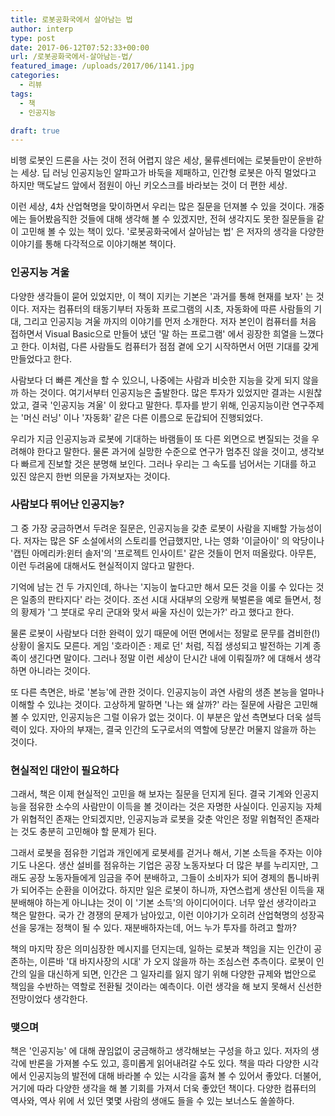 ```yaml
---
title: 로봇공화국에서 살아남는 법
author: interp
type: post
date: 2017-06-12T07:52:33+00:00
url: /로봇공화국에서-살아남는-법/
featured_image: /uploads/2017/06/1141.jpg
categories:
  - 리뷰
tags:
  - 책
  - 인공지능

draft: true
---
```

비행 로봇인 드론을 사는 것이 전혀 어렵지 않은 세상, 물류센터에는 로봇들만이 운반하는 세상. 딥 러닝 인공지능인 알파고가 바둑을 제패하고, 인간형 로봇은 아직 멀었다고 하지만 맥도날드 앞에서 점원이 아닌 키오스크를 바라보는 것이 더 편한 세상.

이런 세상, 4차 산업혁명을 맞이하면서 우리는 많은 질문을 던져볼 수 있을 것이다. 개중에는 들어봤음직한 것들에 대해 생각해 볼 수 있겠지만, 전혀 생각지도 못한 질문들을 같이 고민해 볼 수 있는 책이 있다. '로봇공화국에서 살아남는 법' 은 저자의 생각을 다양한 이야기를 통해 다각적으로 이야기해본 책이다.

### 인공지능 겨울

다양한 생각들이 묻어 있었지만, 이 책이 지키는 기본은 '과거를 통해 현재를 보자' 는 것이다. 저자는 컴퓨터의 태동기부터 자동화 프로그램의 시초, 자동화에 따른 사람들의 기대, 그리고 인공지능 겨울 까지의 이야기를 먼저 소개한다. 저자 본인이 컴퓨터를 처음 접하면서 Visual Basic으로 만들어 냈던 '말 하는 프로그램' 에서 굉장한 희열을 느꼈다고 한다. 이처럼, 다른 사람들도 컴퓨터가 점점 곁에 오기 시작하면서 어떤 기대를 갖게 만들었다고 한다.

사람보다 더 빠른 계산을 할 수 있으니, 나중에는 사람과 비슷한 지능을 갖게 되지 않을까 하는 것이다. 여기서부터 인공지능은 출발한다. 많은 투자가 있었지만 결과는 시원찮았고, 결국 '인공지능 겨울' 이 왔다고 말한다. 투자를 받기 위해, 인공지능이란 연구주제는 '머신 러닝' 이나 '자동화' 같은 다른 이름으로 둔갑되어 진행되었다.

우리가 지금 인공지능과 로봇에 기대하는 바램들이 또 다른 외면으로 변질되는 것을 우려해야 한다고 말한다. 물론 과거에 실망한 수준으로 연구가 멈추진 않을 것이고, 생각보다 빠르게 진보할 것은 분명해 보인다. 그러나 우리는 그 속도를 넘어서는 기대를 하고 있진 않은지 한번 의문을 가져보자는 것이다.

### 사람보다 뛰어난 인공지능?

그 중 가장 궁금하면서 두려운 질문은, 인공지능을 갖춘 로봇이 사람을 지배할 가능성이다. 저자는 많은 SF 소설에서의 스토리를 언급했지만, 나는 영화 '이글아이' 의 악당이나 '캡틴 아메리카:윈터 솔저'의 '프로젝트 인사이트' 같은 것들이 먼저 떠올랐다. 아무튼, 이런 두려움에 대해서도 현실적이지 않다고 말한다.

기억에 남는 건 두 가지인데, 하나는 '지능이 높다고만 해서 모든 것을 이룰 수 있다는 것은 일종의 판타지다' 라는 것이다. 조선 시대 사대부의 오랑캐 북벌론을 예로 들면서, 청의 황제가 '그 붓대로 우리 군대와 맞서 싸울 자신이 있는가?' 라고 했다고 한다.

물론 로봇이 사람보다 더한 완력이 있기 때문에 어떤 면에서는 정말로 문무를 겸비한(!) 상황이 올지도 모른다. 게임 '호라이즌 : 제로 던' 처럼, 직접 생성되고 발전하는 기계 종족이 생긴다면 말이다. 그러나 정말 이런 세상이 단시간 내에 이뤄질까? 에 대해서 생각하면 아니라는 것이다.

또 다른 측면은, 바로 '본능'에 관한 것이다. 인공지능이 과연 사람의 생존 본능을 얼마나 이해할 수 있냐는 것이다. 고상하게 말하면 '나는 왜 살까?' 라는 질문에 사람은 고민해 볼 수 있지만, 인공지능은 그럴 이유가 없는 것이다. 이 부분은 앞선 측면보다 더욱 설득력이 있다. 자아의 부재는, 결국 인간의 도구로서의 역할에 당분간 머물지 않을까 하는 것이다.

### 현실적인 대안이 필요하다

그래서, 책은 이제 현실적인 고민을 해 보자는 질문을 던지게 된다. 결국 기계와 인공지능을 점유한 소수의 사람만이 이득을 볼 것이라는 것은 자명한 사실이다. 인공지능 자체가 위협적인 존재는 안되겠지만, 인공지능과 로봇을 갖춘 악인은 정말 위협적인 존재라는 것도 충분히 고민해야 할 문제가 된다.

그래서 로봇을 점유한 기업과 개인에게 로봇세를 걷거나 해서, 기본 소득을 주자는 이야기도 나온다. 생산 설비를 점유하는 기업은 공장 노동자보다 더 많은 부를 누리지만, 그래도 공장 노동자들에게 임금을 주어 분배하고, 그들이 소비자가 되어 경제의 톱니바퀴가 되어주는 순환을 이어갔다. 하지만 일은 로봇이 하니까, 자연스럽게 생산된 이득을 재분배해야 하는게 아니냐는 것이 이 '기본 소득'의 아이디어이다. 너무 앞선 생각이라고 책은 말한다. 국가 간 경쟁의 문제가 남아있고, 이런 이야기가 오히려 산업혁명의 성장곡선을 뭉개는 정책이 될 수 있다. 재분배하자는데, 어느 누가 투자를 하려고 할까?

책의 마지막 장은 의미심장한 메시지를 던지는데, 일하는 로봇과 책임을 지는 인간이 공존하는, 이른바 '대 바지사장의 시대' 가 오지 않을까 하는 조심스런 추측이다. 로봇이 인간의 일을 대신하게 되면, 인간은 그 일자리를 잃지 않기 위해 다양한 규제와 법안으로 책임을 수반하는 역할로 전환될 것이라는 예측이다. 이런 생각을 해 보지 못해서 신선한 전망이었다 생각한다.

### 맺으며

책은 '인공지능' 에 대해 끊임없이 궁금해하고 생각해보는 구성을 하고 있다. 저자의 생각에 반론을 가져볼 수도 있고, 흥미롭게 읽어내려갈 수도 있다. 책을 따라 다양한 시각에서 인공지능의 발전에 대해 바라볼 수 있는 시각을 훔쳐 볼 수 있어서 좋았다. 더불어, 거기에 따라 다양한 생각을 해 볼 기회를 가져서 더욱 좋았던 책이다. 다양한 컴퓨터의 역사와, 역사 위에 서 있던 몇몇 사람의 생애도 들을 수 있는 보너스도 쏠쏠하다.
